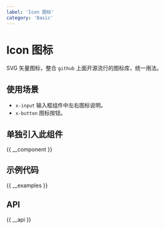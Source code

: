 ```yaml
---
label: 'Icon 图标'
category: 'Basic'
---
```


# Icon 图标

SVG 矢量图标，整合 `github` 上面开源流行的图标库，统一用法。

## 使用场景

- `x-input` 输入框组件中左右图标说明。
- `x-button` 图标按钮。

## 单独引入此组件

{{ __component }}

## 示例代码

{{ __examples }}

## API

{{ __api }}